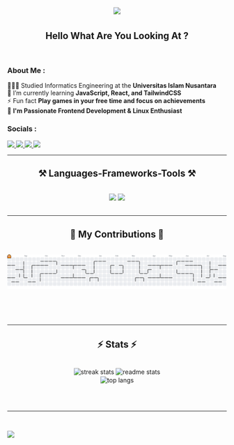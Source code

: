 <h1 align="center">
    <img src="https://readme-typing-svg.herokuapp.com/?font=Montserrat&size=35&center=true&vCenter=true&width=500&height=70&duration=4000&lines=Hi+There!+👋;+I'm+Azril+Pramudia!;" />
</h1>

<h2 align="center">Hello What Are You Looking At ?</h2>

<br/>

<div>

<h3>About Me :</h3>

👩🏻‍🎓 Studied Informatics Engineering at the **Universitas Islam Nusantara**<br>
🌱 I’m currently learning **JavaScript, React, and TailwindCSS**<br>
⚡ Fun fact **Play games in your free time and focus on achievements**<br>
👋 **I'm Passionate Frontend Development & Linux Enthusiast**

</div>
  
<div align="left">

<h3>Socials :</h3>
  
  <a href="https://linkedin.com/in/azril-pramudia-anugrah-202a872a6" target="_blank">
    <img src="https://img.shields.io/badge/LinkedIn-0077B5?style=for-the-badge&logo=linkedin&logoColor=white" target="_blank" />
  </a>
  <a href="https://instagram.com/azrilpramudia" target="_blank">
    <img src="https://img.shields.io/badge/Instagram-E4405F?style=for-the-badge&logo=instagram&logoColor=white" target="_blank" />
  </a>
  <a href="https://x.com/azrilpramudia" target="_blank">
    <img src="https://img.shields.io/badge/X-000000?style=for-the-badge&logo=x&logoColor=white" target="_blank" />
  </a>
  <a href="https://www.facebook.com/azril.pramudia.01" target="_blank">
    <img src="https://img.shields.io/badge/Facebook-%231877F2.svg?style=for-the-badge&logo=Facebook&logoColor=white" target="_blank" />
  </a>
</div>

 <hr/>

<h2 align="center">⚒️ Languages-Frameworks-Tools ⚒️</h2>
<br/>
<div align="center">
    <img src="https://skillicons.dev/icons?i=html,css,javascript,nodejs,react,tailwind,git,figma" />
    <img src="https://skillicons.dev/icons?i=mysql,linux,postman,prisma" /><br>
</div>

<br/>
<hr/>

<div align="center">
  <h2> 👾 My Contributions 👾 </h2>
  <br>
  <picture>
  <source media="(prefers-color-scheme: dark)" srcset="https://raw.githubusercontent.com/azrilpramudia/azrilpramudia/output/pacman-contribution-graph-dark.svg">
  <source media="(prefers-color-scheme: light)" srcset="https://raw.githubusercontent.com/azrilpramudia/azrilpramudia/output/pacman-contribution-graph.svg">
  <img alt="pacman contribution graph" src="https://raw.githubusercontent.com/azrilpramudia/azrilpramudia/output/pacman-contribution-graph.svg">
  </picture>
  
  <br/><br/><br/>
</div>

<hr/>

<h2 align="center">⚡ Stats ⚡</h2>
<br>
<div align=center>
  <img width=390 src="https://github-readme-streak-stats.herokuapp.com/?user=azrilpramudia&theme=tokyonight&hide_border=false" alt="streak stats"/>
  <img width=390 src="https://github-readme-stats.vercel.app/api?username=azrilpramudia&theme=tokyonight&hide_border=false&include_all_commits=false&count_private=false" alt="readme stats" />
  <br/>
  <img width=325 align="center" src="https://github-readme-stats.vercel.app/api/top-langs/?username=azrilpramudia&theme=tokyonight&hide_border=false&include_all_commits=false&count_private=false&layout=compact" alt="top langs" />
</div>

<br/><br/>

<hr/>

<br/>

 [![](https://visitcount.itsvg.in/api?id=Azrilpramudia&icon=5&color=1)](https://visitcount.itsvg.in)
